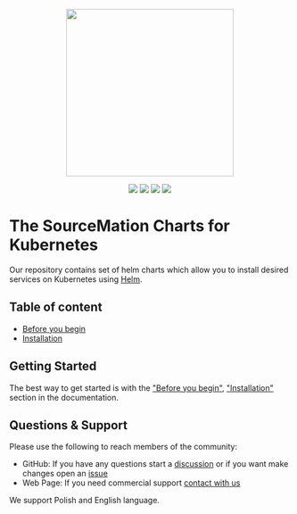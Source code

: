 <p align="center">
    <img width="300px" height=auto src="https://sourcemation.com/images/sm-logo.svg" />
</p>


<p align="center">
    <a href="https://github.com/SourceMation/charts"><img src="https://badgen.net/github/stars/SourceMation/charts?icon=github"/></a>
    <a href="https://github.com/SourceMation/charts"><img src="https://badgen.net/github/forks/SourceMation/charts?icon=github"/></a>
    <a href="https://github.com/SourceMation/charts"><img src="https://badgen.net/github/watchers/SourceMation/charts?icon=github"/></a>
    <a href="https://sourcemation.com"><img src="https://badgen.net/static/https/sourcemation.com/yellow"/></a>
</p>


# The SourceMation Charts for Kubernetes


Our repository contains set of helm charts which allow you to install desired services on Kubernetes using [Helm](https://github.com/helm/helm).




## Table of content
- [Before you begin](PREREQUISITES.md)
- [Installation](charts/README.md)


## Getting Started

The best way to get started is with the  ["Before you begin"](PREREQUISITES.md), ["Installation"](charts/README.md) 
section in the documentation.


## Questions & Support

Please use the following to reach members of the community:


- GitHub:  If you have any questions start a [discussion](https://github.com/sourcemation/charts/discussions) or if you want make changes open an [issue](https://github.com/sourcemation/charts/issues)  
- Web Page: If you need commercial support [contact with us](https://sourcemation.com/about-us)

We support Polish and English language.
